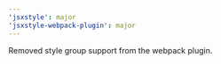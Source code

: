 ```yaml
---
'jsxstyle': major
'jsxstyle-webpack-plugin': major
---
```


Removed style group support from the webpack plugin.
